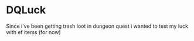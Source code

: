 # DQLuck
Since i've been getting trash loot in dungeon quest i wanted to test my luck with ef items (for now)
